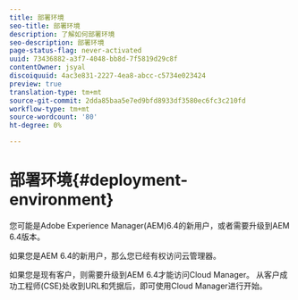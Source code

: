 ```yaml
---
title: 部署环境
seo-title: 部署环境
description: 了解如何部署环境
seo-description: 部署环境
page-status-flag: never-activated
uuid: 73436882-a3f7-4048-bb8d-7f5819d29c8f
contentOwner: jsyal
discoiquuid: 4ac3e831-2227-4ea8-abcc-c5734e023424
preview: true
translation-type: tm+mt
source-git-commit: 2dda85baa5e7ed9bfd8933df3580ec6fc3c210fd
workflow-type: tm+mt
source-wordcount: '80'
ht-degree: 0%

---
```



# 部署环境{#deployment-environment}

您可能是Adobe Experience Manager(AEM)6.4的新用户，或者需要升级到AEM 6.4版本。

如果您是AEM 6.4的新用户，那么您已经有权访问云管理器。

如果您是现有客户，则需要升级到AEM 6.4才能访问Cloud Manager。 从客户成功工程师(CSE)处收到URL和凭据后，即可使用Cloud Manager进行开始。
